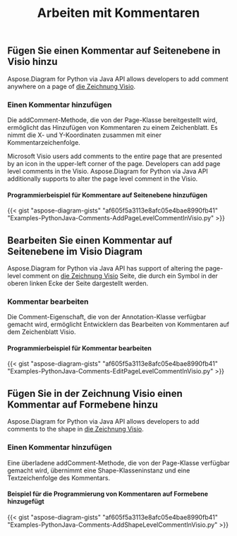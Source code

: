 ﻿---
title: Arbeiten mit Kommentaren
type: docs
weight: 210
url: /de/python-java/working-with-comments/
description: Auf dieser Seite wird beschrieben, wie Sie einer Seite der Zeichnung Visio mit der Bibliothek Aspose.Diagram einen Kommentar hinzufügen.
---
## **Fügen Sie einen Kommentar auf Seitenebene in Visio hinzu**
Aspose.Diagram for Python via Java API allows developers to add comment anywhere on a page of [die Zeichnung Visio](DrawingComment.vsdx).
### **Einen Kommentar hinzufügen**
Die addComment-Methode, die von der Page-Klasse bereitgestellt wird, ermöglicht das Hinzufügen von Kommentaren zu einem Zeichenblatt. Es nimmt die X- und Y-Koordinaten zusammen mit einer Kommentarzeichenfolge.

Microsoft Visio users add comments to the entire page that are presented by an icon in the upper-left corner of the page. Developers can add page level comments in the Visio. Aspose.Diagram for Python via Java API additionally supports to alter the page level comment in the Visio.
#### **Programmierbeispiel für Kommentare auf Seitenebene hinzufügen**
{{< gist "aspose-diagram-gists" "af605f5a3113e8afc05e4bae8990fb41" "Examples-PythonJava-Comments-AddPageLevelCommentInVisio.py" >}}
## **Bearbeiten Sie einen Kommentar auf Seitenebene im Visio Diagram**
Aspose.Diagram for Python via Java API has support of altering the page-level comment on [die Zeichnung Visio](DrawingComment.vsdx) Seite, die durch ein Symbol in der oberen linken Ecke der Seite dargestellt werden.
### **Kommentar bearbeiten**
Die Comment-Eigenschaft, die von der Annotation-Klasse verfügbar gemacht wird, ermöglicht Entwicklern das Bearbeiten von Kommentaren auf dem Zeichenblatt Visio.
#### **Programmierbeispiel für Kommentar bearbeiten**
{{< gist "aspose-diagram-gists" "af605f5a3113e8afc05e4bae8990fb41" "Examples-PythonJava-Comments-EditPageLevelCommentInVisio.py" >}}
## **Fügen Sie in der Zeichnung Visio einen Kommentar auf Formebene hinzu**
Aspose.Diagram for Python via Java API allows developers to add comments to the shape in [die Zeichnung Visio](DrawingComment.vsdx).
### **Einen Kommentar hinzufügen**
Eine überladene addComment-Methode, die von der Page-Klasse verfügbar gemacht wird, übernimmt eine Shape-Klasseninstanz und eine Textzeichenfolge des Kommentars.
#### **Beispiel für die Programmierung von Kommentaren auf Formebene hinzugefügt**
{{< gist "aspose-diagram-gists" "af605f5a3113e8afc05e4bae8990fb41" "Examples-PythonJava-Comments-AddShapeLevelCommentInVisio.py" >}}
